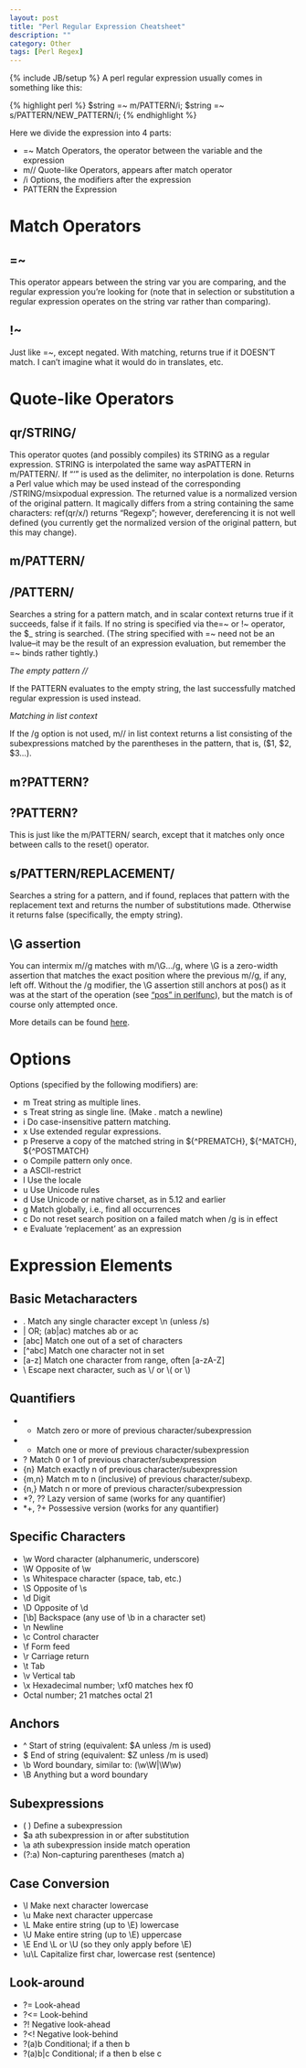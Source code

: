 ```yaml
---
layout: post
title: "Perl Regular Expression Cheatsheet"
description: ""
category: Other 
tags: [Perl Regex]
---
```

{% include JB/setup %}
A perl regular expression usually comes in something like this:

{% highlight perl %}
$string =~ m/PATTERN/i;
$string =~ s/PATTERN/NEW_PATTERN/i;
{% endhighlight %}

Here we divide the expression into 4 parts:

* =~	Match Operators, the operator between the variable and the expression
* m//	Quote-like Operators, appears after match operator
* /i	Options, the modifiers after the expression
* PATTERN	the Expression

# Match Operators

## =~

This operator appears between the string var you are comparing, and the regular expression you’re looking for (note that in selection or substitution a regular expression operates on the string var rather than comparing).

## !~

Just like =~, except negated. With matching, returns true if it DOESN’T match. I can’t imagine what it would do in translates, etc.

# Quote-like Operators

## qr/STRING/

This operator quotes (and possibly compiles) its STRING as a regular expression. STRING is interpolated the same way asPATTERN in m/PATTERN/. If “‘” is used as the delimiter, no interpolation is done. Returns a Perl value which may be used instead of the corresponding /STRING/msixpodual expression. The returned value is a normalized version of the original pattern. It magically differs from a string containing the same characters: ref(qr/x/) returns “Regexp”; however, dereferencing it is not well defined (you currently get the normalized version of the original pattern, but this may change).

## m/PATTERN/

## /PATTERN/

Searches a string for a pattern match, and in scalar context returns true if it succeeds, false if it fails. If no string is specified via the=~ or !~ operator, the $_ string is searched. (The string specified with =~ need not be an lvalue–it may be the result of an expression evaluation, but remember the =~ binds rather tightly.)

_The empty pattern //_

If the PATTERN evaluates to the empty string, the last successfully matched regular expression is used instead.

_Matching in list context_

If the /g option is not used, m// in list context returns a list consisting of the subexpressions matched by the parentheses in the pattern, that is, ($1, $2, $3…).

## m?PATTERN?

## ?PATTERN?

This is just like the m/PATTERN/ search, except that it matches only once between calls to the reset() operator.

## s/PATTERN/REPLACEMENT/

Searches a string for a pattern, and if found, replaces that pattern with the replacement text and returns the number of substitutions made. Otherwise it returns false (specifically, the empty string).

## \G assertion

You can intermix m//g matches with m/\G…/g, where \G is a zero-width assertion that matches the exact position where the previous m//g, if any, left off. Without the /g modifier, the \G assertion still anchors at pos() as it was at the start of the operation (see [“pos” in perlfunc](http://search.cpan.org/~rjbs/perl-5.16.3/pod/perlfunc.pod#pos)), but the match is of course only attempted once.

More details can be found [here](http://search.cpan.org/~rjbs/perl-5.16.3/pod/perlop.pod#Regexp_Quote-Like_Operators).

# Options

Options (specified by the following modifiers) are:

* m   Treat string as multiple lines.
* s   Treat string as single line. (Make . match a newline)
* i   Do case-insensitive pattern matching.
* x   Use extended regular expressions.
* p   Preserve a copy of the matched string in ${^PREMATCH}, ${^MATCH}, ${^POSTMATCH}
* o   Compile pattern only once.
* a   ASCII-restrict
* l   Use the locale
* u   Use Unicode rules
* d   Use Unicode or native charset, as in 5.12 and earlier
* g   Match globally, i.e., find all occurrences
* c   Do not reset search position on a failed match when /g is in effect
* e   Evaluate ‘replacement’ as an expression

# Expression Elements

## Basic Metacharacters

* . Match any single character except \n (unless /s)
* \| OR; (ab\|ac) matches ab or ac
* [abc] Match one out of a set of characters
* [^abc] Match one character not in set
* [a-z] Match one character from range, often [a-zA-Z]
* \ Escape next character, such as \\/ or \\( or \\)

## Quantifiers

* * Match zero or more of previous character/subexpression
* + Match one or more of previous character/subexpression
* ? Match 0 or 1 of previous character/subexpression
* {n} Match exactly n of previous character/subexpression
* {m,n} Match m to n (inclusive) of previous character/subexp.
* {n,} Match n or more of previous character/subexpression
* *?, ?? Lazy version of same (works for any quantifier)
* *+, ?+ Possessive version (works for any quantifier)

## Specific Characters

* \w Word character (alphanumeric, underscore)
* \W Opposite of \w
* \s Whitespace character (space, tab, etc.)
* \S Opposite of \s
* \d Digit
* \D Opposite of \d
* [\b] Backspace (any use of \b in a character set)
* \n Newline
* \c Control character
* \f Form feed
* \r Carriage return
* \t Tab
* \v Vertical tab
* \x Hexadecimal number; \xf0 matches hex f0
* Octal number; 21 matches octal 21

## Anchors

* ^ Start of string (equivalent: $A unless /m is used)
* $ End of string (equivalent: $Z unless /m is used)
* \b Word boundary, similar to: (\w\W\|\W\w)
* \B Anything but a word boundary

## Subexpressions

* ( ) Define a subexpression
* $a ath subexpression in or after substitution
* \a ath subexpression inside match operation
* (?:a) Non-capturing parentheses (match a)

## Case Conversion

* \l Make next character lowercase
* \u Make next character uppercase
* \L Make entire string (up to \E) lowercase
* \U Make entire string (up to \E) uppercase
* \E End \L or \U (so they only apply before \E)
* \u\L Capitalize first char, lowercase rest (sentence)

## Look-around

* ?= Look-ahead
* ?<= Look-behind
* ?! Negative look-ahead
* ?<! Negative look-behind
* ?(a)b Conditional; if a then b
* ?(a)b\|c Conditional; if a then b else c